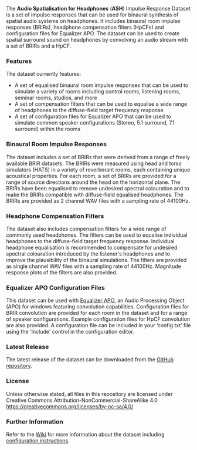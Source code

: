 The **Audio Spatialisation for Headphones** (**ASH**) Impulse Response Dataset is a set of impulse responses that can be used for binaural synthesis of spatial audio systems on headphones. It includes binaural room impulse responses (BRIRs), headphone compensation filters (HpCFs) and configuration files for Equalizer APO. The dataset can be used to create spatial surround sound on headphones by convolving an audio stream with a set of BRIRs and a HpCF.

### Features
The dataset currently features:
* A set of equalised binaural room impulse responses that can be used to simulate a variety of rooms including control rooms, listening rooms, seminar rooms, studios, and more
* A set of compensation filters that can be used to equalise a wide range of headphones to the diffuse-field target frequency response
* A set of configuration files for Equalizer APO that can be used to simulate common speaker configurations (Stereo, 5.1 surround, 7.1 surround) within the rooms

### Binaural Room Impulse Responses
The dataset includes a set of BRIRs that were derived from a range of freely available BRIR datasets. The BRIRs were measured using head and torso simulators (HATS) in a variety of reverberant rooms, each containing unique acoustical properties. For each room, a set of BRIRs are provided for a range of source directions around the head on the horizontal plane. The BRIRs have been equalised to remove undesired spectral colouration and to make the BRIRs compatible with diffuse-field equalised headphones. The BRIRs are provided as 2 channel WAV files with a sampling rate of 44100Hz.

### Headphone Compensation Filters
The dataset also includes compensation filters for a wide range of commonly used headphones. The filters can be used to equalise individual headphones to the diffuse-field target frequency response. Individual headphone equalisation is recommended to compensate for undesired spectral colouration introduced by the listener's headphones and to improve the plausibility of the binaural simulations. The filters are provided as single channel WAV files with a sampling rate of 44100Hz. Magnitude response plots of the filters are also provided.

### Equalizer APO Configuration Files
This dataset can be used with [Equalizer APO](https://sourceforge.net/projects/equalizerapo/), an Audio Processing Object (APO) for windows featuring convolution capabilities. Configuration files for BRIR convolution are provided for each room in the dataset and for a range of speaker configurations. Example configuration files for HpCF convolution are also provided. A configuration file can be included in your ‘config.txt’ file using the 'Include' control in the configuration editor.

### Latest Release
The latest release of the dataset can be downloaded from the [GitHub repository](https://github.com/ShanonPearce/ASH-IR-Dataset/releases/latest).

### License
Unless otherwise stated, all files in this repository are licensed under Creative Commons Attribution-NonCommercial-ShareAlike 4.0 https://creativecommons.org/licenses/by-nc-sa/4.0/

### Further Information
Refer to the [Wiki](https://github.com/ShanonPearce/ASH-IR-Dataset/wiki) for more information about the dataset including [configuration instructions](https://github.com/ShanonPearce/ASH-IR-Dataset/wiki/Equalizer-APO-Configuration).

